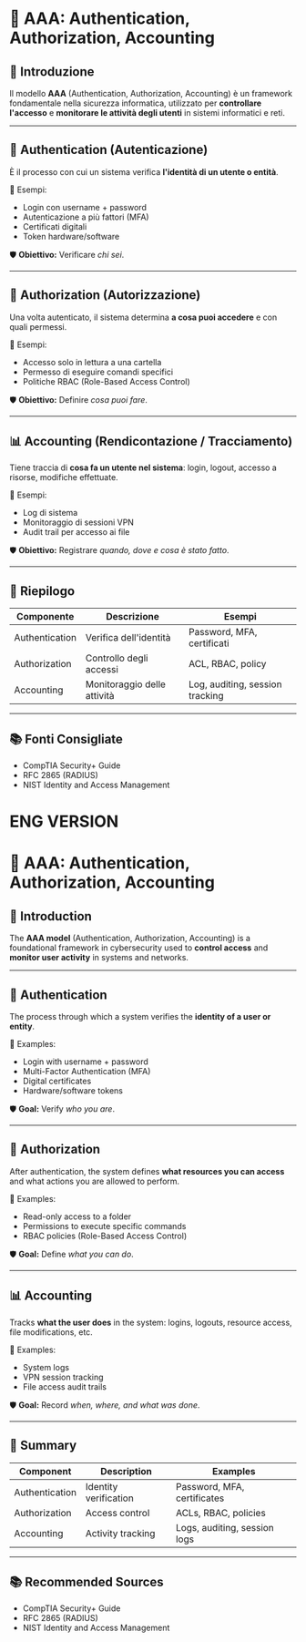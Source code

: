 # 🔐 AAA: Authentication, Authorization, Accounting

## 🧠 Introduzione
Il modello **AAA** (Authentication, Authorization, Accounting) è un framework fondamentale nella sicurezza informatica, utilizzato per **controllare l'accesso** e **monitorare le attività degli utenti** in sistemi informatici e reti.

---

## 🔑 Authentication (Autenticazione)
È il processo con cui un sistema verifica **l'identità di un utente o entità**.

📌 Esempi:
- Login con username + password
- Autenticazione a più fattori (MFA)
- Certificati digitali
- Token hardware/software

🛡️ **Obiettivo:** Verificare *chi sei*.

---

## 🧾 Authorization (Autorizzazione)
Una volta autenticato, il sistema determina **a cosa puoi accedere** e con quali permessi.

📌 Esempi:
- Accesso solo in lettura a una cartella
- Permesso di eseguire comandi specifici
- Politiche RBAC (Role-Based Access Control)

🛡️ **Obiettivo:** Definire *cosa puoi fare*.

---

## 📊 Accounting (Rendicontazione / Tracciamento)
Tiene traccia di **cosa fa un utente nel sistema**: login, logout, accesso a risorse, modifiche effettuate.

📌 Esempi:
- Log di sistema
- Monitoraggio di sessioni VPN
- Audit trail per accesso ai file

🛡️ **Obiettivo:** Registrare *quando, dove e cosa è stato fatto*.

---

## 📌 Riepilogo
| Componente     | Descrizione                     | Esempi                          |
|----------------|----------------------------------|----------------------------------|
| Authentication | Verifica dell'identità           | Password, MFA, certificati       |
| Authorization  | Controllo degli accessi          | ACL, RBAC, policy                |
| Accounting     | Monitoraggio delle attività      | Log, auditing, session tracking |

---

## 📚 Fonti Consigliate
- CompTIA Security+ Guide  
- RFC 2865 (RADIUS)  
- NIST Identity and Access Management



# ENG VERSION

# 🔐 AAA: Authentication, Authorization, Accounting

## 🧠 Introduction
The **AAA model** (Authentication, Authorization, Accounting) is a foundational framework in cybersecurity used to **control access** and **monitor user activity** in systems and networks.

---

## 🔑 Authentication
The process through which a system verifies the **identity of a user or entity**.

📌 Examples:
- Login with username + password
- Multi-Factor Authentication (MFA)
- Digital certificates
- Hardware/software tokens

🛡️ **Goal:** Verify *who you are*.

---

## 🧾 Authorization
After authentication, the system defines **what resources you can access** and what actions you are allowed to perform.

📌 Examples:
- Read-only access to a folder
- Permissions to execute specific commands
- RBAC policies (Role-Based Access Control)

🛡️ **Goal:** Define *what you can do*.

---

## 📊 Accounting
Tracks **what the user does** in the system: logins, logouts, resource access, file modifications, etc.

📌 Examples:
- System logs
- VPN session tracking
- File access audit trails

🛡️ **Goal:** Record *when, where, and what was done*.

---

## 📌 Summary
| Component       | Description                    | Examples                        |
|----------------|--------------------------------|---------------------------------|
| Authentication | Identity verification           | Password, MFA, certificates     |
| Authorization  | Access control                  | ACLs, RBAC, policies            |
| Accounting     | Activity tracking               | Logs, auditing, session logs    |

---

## 📚 Recommended Sources
- CompTIA Security+ Guide  
- RFC 2865 (RADIUS)  
- NIST Identity and Access Management

